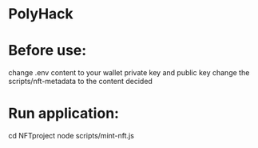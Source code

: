 # PolyHack

# Before use:
change .env content to your wallet private key and public key
change the scripts/nft-metadata to the content decided

# Run application:
cd NFTproject
node scripts/mint-nft.js
